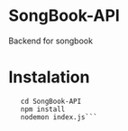 # SongBook-API
Backend for songbook

# Instalation

```git clone https://github.com/Besufikad17/SongBook-API.git
   cd SongBook-API
   npm install
   nodemon index.js```
